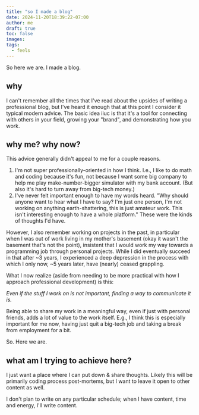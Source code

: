```yaml
---
title: "so I made a blog"
date: 2024-11-20T18:39:22-07:00
author: me
draft: true
toc: false
images:
tags: 
  - feels
---
```


So here we are. I made a blog.

## why

I can't remember all the times that I've read about the upsides of writing a professional blog, but I've heard it enough that at this point I consider it typical modern advice. The basic idea iiuc is that it's a tool for connecting with others in your field, growing your "brand", and demonstrating how you work.

## why me? why now?

This advice generally didn't appeal to me for a couple reasons.
1) I'm not super professionally-oriented in how I think. I.e., I like to do math and coding because it's fun, not because I want some big company to help me play make-number-bigger simulator with my bank account. (But also it's hard to turn away from big-tech money.)
2) I've never felt important enough to have my words heard. "Why should anyone want to hear what I have to say? I'm just one person, I'm not working on anything earth-shattering, this is just amateur work. This isn't interesting enough to have a whole platform." These were the kinds of thoughts I'd have.

However, I also remember working on projects in the past, in particular when I was out of work living in my mother's basement (okay it wasn't the basement that's not the point), insistent that I would work my way towards a programming job through personal projects. While I did eventually succeed in that after ~3 years, I experienced a deep depression in the process with which I only now, ~5 years later, have (nearly) ceased grappling.

What I now realize (aside from needing to be more practical with how I approach professional development) is this:

*Even if the stuff I work on is not important, finding a way to communicate it is.* 

Being able to share my work in a meaningful way, even if just with personal friends, adds a lot of value to the work itself. E.g., I think this is especially important for me now, having just quit a big-tech job and taking a break from employment for a bit.

So. Here we are.

## what am I trying to achieve here?

I just want a place where I can put down & share thoughts. Likely this will be primarily coding process post-mortems, but I want to leave it open to other content as well.

I don't plan to write on any particular schedule; when I have content, time and energy, I'll write content.
